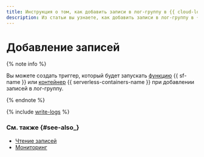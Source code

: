 ```yaml
---
title: Инструкция о том, как добавить записи в лог-группу в {{ cloud-logging-name }}
description: Из статьи вы узнаете, как добавить записи в лог-группу в {{ cloud-logging-name }}.
---
```


# Добавление записей


{% note info %}

Вы можете создать триггер, который будет запускать [функцию](../../functions/operations/trigger/cloud-logging-trigger-create.md) {{ sf-name }} или [контейнер](../../serverless-containers/operations/cloud-logging-trigger-create.md) {{ serverless-containers-name }} при добавлении записей в лог-группу.

{% endnote %}


{% include [write-logs](../../_includes/logging/write-logs.md) %}


### См. также {#see-also_}

- [Чтение записей](read-logs.md)
- [Мониторинг](monitoring.md)